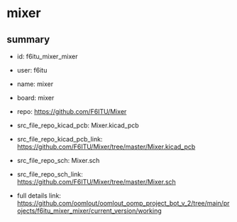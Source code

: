# mixer
 
## summary 
* id: f6itu_mixer_mixer
* user: f6itu
* name: mixer
* board: mixer
* repo: https://github.com/F6ITU/Mixer
* src_file_repo_kicad_pcb: Mixer.kicad_pcb
* src_file_repo_kicad_pcb_link: https://github.com/F6ITU/Mixer/tree/master/Mixer.kicad_pcb


* src_file_repo_sch: Mixer.sch
* src_file_repo_sch_link: https://github.com/F6ITU/Mixer/tree/master/Mixer.sch
* full details link: https://github.com/oomlout/oomlout_oomp_project_bot_v_2/tree/main/projects/f6itu_mixer_mixer/current_version/working  







